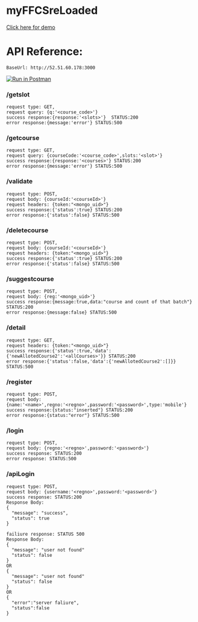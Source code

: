 # myFFCSreLoaded
[Click here for demo](http://52.51.60.178:3000)

# API Reference:

`BaseUrl: http://52.51.60.178:3000`

[![Run in Postman](https://run.pstmn.io/button.svg)](https://app.getpostman.com/run-collection/dda3382cc211ec22cd2c)


### /getslot
```
request type: GET,
request query: {q:'<course_code>'}
success response:{response:'<slots>'}  STATUS:200
error response:{message:'error'} STATUS:500
```


### /getcourse
```
request type: GET,
request query: {courseCode:'<course_code>',slots:'<slot>'}
success response:{response:'<courses>'} STATUS:200
error response:{message:'error'} STATUS:500
```



### /validate
```
request type: POST,
request body: {courseId:'<courseId>'}
request headers: {token:"<mongo_uid>"}
success response:{'status':true} STATUS:200
error response:{'status':false} STATUS:500
```


### /deletecourse
```
request type: POST,
request body: {courseId:'<courseId>'}
request headers: {token:"<mongo_uid>"}
success response:{'status':true} STATUS:200
error response:{'status':false} STATUS:500
```

### /suggestcourse
```
request type: POST,
request body: {reg:'<mongo_uid>'}
success response:{message:true,data:"course and count of that batch"} STATUS:200
error response:{message:false} STATUS:500
```



### /detail
```
request type: GET,
request headers: {token:"<mongo_uid>"}
success response:{'status':true,'data':{'newAllotedCourse2':'<allCourses>'}} STATUS:200
error response:{'status':false,'data':{'newAllotedCourse2':[]}} STATUS:500
```



### /register
```
request type: POST,
request body: {name:'<name>',regno:'<regno>',password:'<password>',type:'mobile'}
success response:{status:"inserted"} STATUS:200
error response:{status:"error"} STATUS:500
```

### /login
```
request type: POST,
request body: {regno:'<regno>',password:'<password>'}
success response: STATUS:200
error response: STATUS:500
```

### /apiLogin
```
request type: POST,
request body: {username:'<regno>',password:'<password>'}
success response: STATUS:200 
Response Body:
{
  "message": "success",
  "status": true
}

failiure response: STATUS 500
Response Body:
{
  "message": "user not found"
  "status": false
}
OR
{
  "message": "user not found"
  "status": false
}
OR
{
  "error":"server faliure",
  "status":false
}
```
